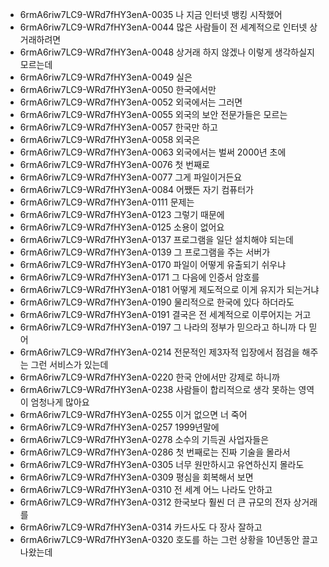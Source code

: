 - 6rmA6riw7LC9-WRd7fHY3enA-0035 나 지금 인터넷 뱅킹 시작했어
- 6rmA6riw7LC9-WRd7fHY3enA-0044 많은 사람들이 전 세계적으로 인터넷 상거래하려면
- 6rmA6riw7LC9-WRd7fHY3enA-0048 상거래 하지 않겠나 이렇게 생각하실지 모르는데
- 6rmA6riw7LC9-WRd7fHY3enA-0049 실은
- 6rmA6riw7LC9-WRd7fHY3enA-0050 한국에서만
- 6rmA6riw7LC9-WRd7fHY3enA-0052 외국에서는 그러면
- 6rmA6riw7LC9-WRd7fHY3enA-0055 외국의 보안 전문가들은 모르는
- 6rmA6riw7LC9-WRd7fHY3enA-0057 한국만 하고
- 6rmA6riw7LC9-WRd7fHY3enA-0058 외국은
- 6rmA6riw7LC9-WRd7fHY3enA-0063 외국에서는 벌써 2000년 초에
- 6rmA6riw7LC9-WRd7fHY3enA-0076 첫 번째로
- 6rmA6riw7LC9-WRd7fHY3enA-0077 그게 파일이거든요
- 6rmA6riw7LC9-WRd7fHY3enA-0084 어쨌든 자기 컴퓨터가
- 6rmA6riw7LC9-WRd7fHY3enA-0111 문제는
- 6rmA6riw7LC9-WRd7fHY3enA-0123 그렇기 때문에
- 6rmA6riw7LC9-WRd7fHY3enA-0125 소용이 없어요
- 6rmA6riw7LC9-WRd7fHY3enA-0137 프로그램을 일단 설치해야 되는데
- 6rmA6riw7LC9-WRd7fHY3enA-0139 그 프로그램을 주는 서버가
- 6rmA6riw7LC9-WRd7fHY3enA-0170 파일이 어떻게 유출되기 쉬우냐
- 6rmA6riw7LC9-WRd7fHY3enA-0171 그 다음에 인증서 암호를
- 6rmA6riw7LC9-WRd7fHY3enA-0181 어떻게 제도적으로 이게 유지가 되는거냐
- 6rmA6riw7LC9-WRd7fHY3enA-0190 물리적으로 한국에 있다 하더라도
- 6rmA6riw7LC9-WRd7fHY3enA-0191 결국은 전 세계적으로 이루어지는 거고
- 6rmA6riw7LC9-WRd7fHY3enA-0197 그 나라의 정부가 믿으라고 하니까 다 믿어
- 6rmA6riw7LC9-WRd7fHY3enA-0214 전문적인 제3자적 입장에서 점검을 해주는 그런 서비스가 있는데
- 6rmA6riw7LC9-WRd7fHY3enA-0220 한국 안에서만 강제로 하니까
- 6rmA6riw7LC9-WRd7fHY3enA-0238 사람들이 합리적으로 생각 못하는 영역이 엄청나게 많아요
- 6rmA6riw7LC9-WRd7fHY3enA-0255 이거 없으면 너 죽어
- 6rmA6riw7LC9-WRd7fHY3enA-0257 1999년말에
- 6rmA6riw7LC9-WRd7fHY3enA-0278 소수의 기득권 사업자들은
- 6rmA6riw7LC9-WRd7fHY3enA-0286 첫 번째로는 진짜 기술을 몰라서
- 6rmA6riw7LC9-WRd7fHY3enA-0305 너무 원만하시고 유연하신지 몰라도
- 6rmA6riw7LC9-WRd7fHY3enA-0309 평심을 회복해서 보면
- 6rmA6riw7LC9-WRd7fHY3enA-0310 전 세계 어느 나라도 안하고
- 6rmA6riw7LC9-WRd7fHY3enA-0312 한국보다 훨씬 더 큰 규모의 전자 상거래를
- 6rmA6riw7LC9-WRd7fHY3enA-0314 카드사도 다 장사 잘하고
- 6rmA6riw7LC9-WRd7fHY3enA-0320 호도를 하는 그런 상황을 10년동안 끌고 나왔는데
